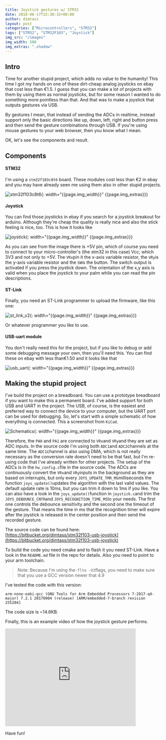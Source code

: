 ```yaml
---
title: Joystick gestures w/ STM32
date: 2018-06-17T15:38:32+00:00
author: dimtass
layout: post
categories: ["Microcontrollers", "STM32"]
tags: ["STM32", "STM32F103", "Joystick"]
img_src: "/images"
img_width: 580
img_extras: ".shadow"
---
```

## Intro

Time for another stupid project, which adds no value to the humanity! This time I got my hands on one of these dirt-cheap analog joysticks on ebay that cost less than €1.5. I guess that you can make a lot of projects with them by using them as normal joysticks, but for some reason I wanted to do something more pointless than that. And that was to make a joystick that outputs gestures via USB.

By gestures I mean, that instead of sending the ADCs in realtime, instead support only the basic directions like up, down, left, right and button press and then send the gesture combinations through USB. If you're using mouse gestures to your web browser, then you know what I mean.

OK, let's see the components and result.

## Components

#### STM32

I'm using a `stm32f103c8t6` board. These modules cost less than €2 in ebay and you may have already seen me using them also in other stupid projects.

![stm32f103c8t6]({{page.img_src}}/stm32f103c8t6.jpg){: width="{{page.img_width}}" {{page.img_extras}}}

#### Joystick

You can find those joysticks in ebay if you search for a joystick breakout for arduino. Although they're cheap the quality is really nice and also the stick feeling is nice, too. This is how it looks like

![joystick]({{page.img_src}}/joys.jpg){: width="{{page.img_width}}" {{page.img_extras}}}

As you can see from the image there is +5V pin, which of course you need to connect to your micro-controller's (the stm32 in this case) Vcc; which 3V3 and not only to +5V. The `VRx`pin it the x-axis variable resistor, the `VRy`is the y-axis variable resistor and the `SW`is the button. The switch output is activated if you press the joystick down. The orientation of the x,y axis is valid when you place the joystick to your palm while you can read the pin descriptions.

#### ST-Link

Finally, you need an ST-Link programmer to upload the firmware, like this one:

![st_link_v2]({{page.img_src}}/st_link_v2.jpg){: width="{{page.img_width}}" {{page.img_extras}}}

Or whatever programmer you like to use.

#### USB-uart module

You don't really need this for the project, but if you like to debug or add some debugging message your own, then you'll need this. You can find these on ebay with less than€1.50 and it looks like that

![usb_uart]({{page.img_src}}/usb_uart.jpg){: width="{{page.img_width}}" {{page.img_extras}}}

## Making the stupid project

I've build the project on a breadboard. You can use a prototype breadboard if you want to make this a permanent board. I've added support for both USB and UART in the project. The USB, of course, is the easiest and preferred way to connect the device to your computer, but the UART port can be used for debugging. So, let's start with a simple schematic of how everything is connected. This a screenshot from `KiCad`.

![Schematics]({{page.img_src}}/stm32f103-usb-joystick-schematics.png){: width="{{page.img_width}}" {{page.img_extras}}}

Therefore, the `PA0` and `PA1` are connected to `VRx`and `VRy`and they are set as ADC inputs. In the source code I'm using both `ADC1`and `ADC2`channels at the same time. The `ADC1`channel is also using DMA, which is not really necessary as the conversion rate doesn't need to be that fast, but I'm re-using code that I've already written for other projects. The setup of the ADCs is in the `hw_config.c`file in the source code. The ADCs are continuously convert the `VRx`and `VRy`inputs in the background as they are based on interrupts, but only every `JOYS_UPDATE_TMR_MS`milliseconds the function `joys_update()`updates the algorithm with the last valid values. The default update rate is 10ms, but you can trim it down to 1ms if you like. You can also have a look in the `joys_update()`function in `joystick.c`and trim the `JOYS_DEBOUNCE_CNTR`and `JOYS_RECOGNITION_TIME_MS`to your needs. The first one controls the debounce sensitivity and the second one the timeout of the gesture. That means the time in ms that the recognition timer will expire after the joystick is released in the center position and then send the recorded gesture.

The source code can be found here:  
[https://bitbucket.org/dimtass/stm32f103-usb-joystick](https://bitbucket.org/dimtass/stm32f103-usb-joystick)

To build the code you need cmake and to flash it you need ST-Link. Have a look in the `README.md` file in the repo for details. Also you need to point to your arm toolchain.

>Note: Because I'm using the`-flto -O3`flags, you need to make sure that you use a GCC version newer that 4.9

I've tested the code with this version:

```
arm-none-eabi-gcc (GNU Tools for Arm Embedded Processors 7-2017-q4-major) 7.2.1 20170904 (release) [ARM/embedded-7-branch revision 255204]
```

The code size is ~14.6KB.

Finally, this is an example video of how the joystick gesture performs.

<iframe width="420" height="315" src="https://www.youtube.com/embed/TYFL-sVukkc" frameborder="0" allowfullscreen></iframe>

Have fun!